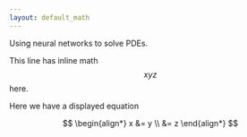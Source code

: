 ```yaml
---
layout: default_math
---
```


Using neural networks to solve PDEs. 

This line has inline math $$xyz$$ here. 

Here we have a displayed equation 

$$
\begin{align*}
x &= y \\
  &= z 
\end{align*} 
$$